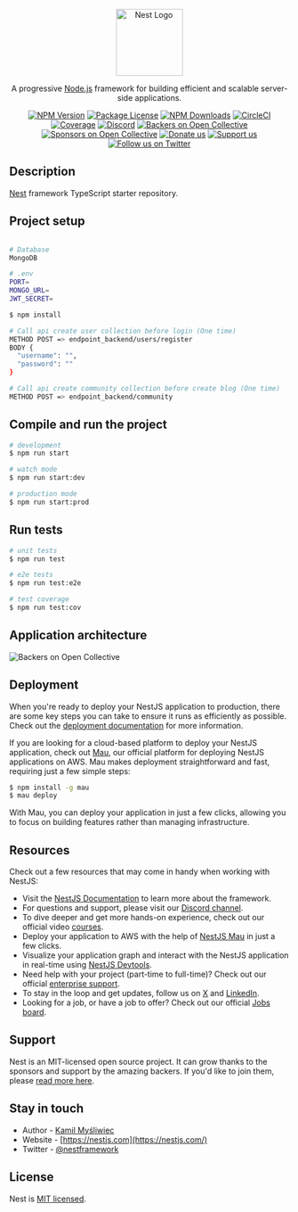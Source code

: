 <p align="center">
  <a href="http://nestjs.com/" target="blank"><img src="https://nestjs.com/img/logo-small.svg" width="120" alt="Nest Logo" /></a>
</p>

[circleci-image]: https://img.shields.io/circleci/build/github/nestjs/nest/master?token=abc123def456
[circleci-url]: https://circleci.com/gh/nestjs/nest

  <p align="center">A progressive <a href="http://nodejs.org" target="_blank">Node.js</a> framework for building efficient and scalable server-side applications.</p>
    <p align="center">
<a href="https://www.npmjs.com/~nestjscore" target="_blank"><img src="https://img.shields.io/npm/v/@nestjs/core.svg" alt="NPM Version" /></a>
<a href="https://www.npmjs.com/~nestjscore" target="_blank"><img src="https://img.shields.io/npm/l/@nestjs/core.svg" alt="Package License" /></a>
<a href="https://www.npmjs.com/~nestjscore" target="_blank"><img src="https://img.shields.io/npm/dm/@nestjs/common.svg" alt="NPM Downloads" /></a>
<a href="https://circleci.com/gh/nestjs/nest" target="_blank"><img src="https://img.shields.io/circleci/build/github/nestjs/nest/master" alt="CircleCI" /></a>
<a href="https://coveralls.io/github/nestjs/nest?branch=master" target="_blank"><img src="https://coveralls.io/repos/github/nestjs/nest/badge.svg?branch=master#9" alt="Coverage" /></a>
<a href="https://discord.gg/G7Qnnhy" target="_blank"><img src="https://img.shields.io/badge/discord-online-brightgreen.svg" alt="Discord"/></a>
<a href="https://opencollective.com/nest#backer" target="_blank"><img src="https://opencollective.com/nest/backers/badge.svg" alt="Backers on Open Collective" /></a>
<a href="https://opencollective.com/nest#sponsor" target="_blank"><img src="https://opencollective.com/nest/sponsors/badge.svg" alt="Sponsors on Open Collective" /></a>
  <a href="https://paypal.me/kamilmysliwiec" target="_blank"><img src="https://img.shields.io/badge/Donate-PayPal-ff3f59.svg" alt="Donate us"/></a>
    <a href="https://opencollective.com/nest#sponsor"  target="_blank"><img src="https://img.shields.io/badge/Support%20us-Open%20Collective-41B883.svg" alt="Support us"></a>
  <a href="https://twitter.com/nestframework" target="_blank"><img src="https://img.shields.io/twitter/follow/nestframework.svg?style=social&label=Follow" alt="Follow us on Twitter"></a>
</p>
  <!--[![Backers on Open Collective](https://opencollective.com/nest/backers/badge.svg)](https://opencollective.com/nest#backer)
  [![Sponsors on Open Collective](https://opencollective.com/nest/sponsors/badge.svg)](https://opencollective.com/nest#sponsor)-->

## Description

[Nest](https://github.com/nestjs/nest) framework TypeScript starter repository.

## Project setup

```bash

# Database 
MongoDB

# .env
PORT=
MONGO_URL=
JWT_SECRET=

$ npm install

# Call api create user collection before login (One time)
METHOD POST => endpoint_backend/users/register
BODY {
  "username": "",
  "password": ""
}

# Call api create community collection before create blog (One time)
METHOD POST => endpoint_backend/community

```

## Compile and run the project

```bash
# development
$ npm run start

# watch mode
$ npm run start:dev

# production mode
$ npm run start:prod
```

## Run tests

```bash
# unit tests
$ npm run test

# e2e tests
$ npm run test:e2e

# test coverage
$ npm run test:cov
```
## Application architecture


<img src="https://s3-surf.s3.ap-southeast-1.amazonaws.com/data_wow/data_wow.webp?response-content-disposition=inline&X-Amz-Content-Sha256=UNSIGNED-PAYLOAD&X-Amz-Security-Token=IQoJb3JpZ2luX2VjELX%2F%2F%2F%2F%2F%2F%2F%2F%2F%2FwEaDmFwLXNvdXRoZWFzdC0xIkcwRQIgRx0SdkQ5j3hCsIG%2Bm4FS2RQTcXHx6wt98ZnIzUxVk9kCIQDT%2BdlH5BPYx4Q5Ksfb9zs%2FFu74K9ZZQ7%2BAaX5w1udUgCrLAwhuEAAaDDQxNzg0ODI1MzE3MyIMtC4bbx0NP9LTGimOKqgDrTA076RaYgWI3PWiYgTjqBukCGTTtB9%2BjiVzZclI8c0KqIrafI4YefupBueQV72W4s9Lys0hdkulCIVGdDiNTCbATFLAUIljBjXnOD%2FmfCti%2BPIQ3zljzpM8UsZ7YiwFqPQEqMrHveWfjef5m6YWwb5T7YRWxWoBig3kh6kuHGLyCO50KqJ%2F6rGnOrZgHPCWG8L09Ga1WQwriVDNCPoUYoY5uW61zl%2Bg5ky1y0ePN4lxLfsO8qrZ%2FIQZs0qyiOzvL7FJP1yqFTprWC3d4XXJ%2BI8Um2M5B4QabQ5lOMsWxALaqTWS7RpELTDNuJ35oJTjf8hI2IxWCSh%2BRlaSCYEIoFa5VEdzT0tfJ10blZv9wYp4FLdH%2F8ygVCgsuM7tReRa8SY2NnT2gwgErIzD4gKA9DtkGHcddDHb7qFvshRYUSEkEjoZolj7%2B2yc8CqkBxxZD7o%2FBABKM%2BY95jrdM8gRva80wZCP1i5fY1f7UwAAKWwdZFlodrmVm8pVd%2BI7eNBwphdW5a2bgVgBvVZ%2FD%2F01N9YO4dKfFxag3ZrLPwPTLLGWZ40Avg7%2F9jD%2B5dm6BjrkAut0vKE9pge4VPKu9n2M5gQzAFilOav7SQVBf%2BrKA6tt6mgLsDMJqKx9BSQ1K7nSZf1c9vLz3oQHalwWjMUEIq%2FuoCQTnWEpk0gQjqXJrqpAB4MuYmSip3WLIWhKMe6iUyKfWbT0dCWau0vIaA1DlZJ9LtVtbzTmy9TGwHPigebKJxLPlTEn%2Bz5msnwGYbug17ZNlpkAazopPaPjtYLH5uwv0cRjGcc2a63pYWxI39JnaBR4Yu3%2B786d%2ByCjZ%2Bloi89u0oqtpw1G461uP6Iz1NXsmkJzSaKryz%2BFpfty9Y2VjJB3HAFwToXB30LKsfQwIaDcyJPQFGzkgx0Eb0SLHZvBlQgTOeD%2Bp635hft%2BwEwjzxAaL9yXKc1gOoxl8DbQVwShEpx3TdRUC1CZnMc%2BwkaGpXgjl0nnyXqgdLOp1iwBYUA%2FHJp3CggR%2FORKM8kefkfwNUr4UwdR41UaicJwsUuXd%2FUF&X-Amz-Algorithm=AWS4-HMAC-SHA256&X-Amz-Credential=ASIAWCSNSLL2WTDVQDOE%2F20241209%2Fap-southeast-1%2Fs3%2Faws4_request&X-Amz-Date=20241209T043551Z&X-Amz-Expires=43200&X-Amz-SignedHeaders=host&X-Amz-Signature=565794af729f0a817fa1d5997616b484d5aad7abd542ece4a8e0e370f742280e" alt="Backers on Open Collective" />


## Deployment

When you're ready to deploy your NestJS application to production, there are some key steps you can take to ensure it runs as efficiently as possible. Check out the [deployment documentation](https://docs.nestjs.com/deployment) for more information.

If you are looking for a cloud-based platform to deploy your NestJS application, check out [Mau](https://mau.nestjs.com), our official platform for deploying NestJS applications on AWS. Mau makes deployment straightforward and fast, requiring just a few simple steps:

```bash
$ npm install -g mau
$ mau deploy
```

With Mau, you can deploy your application in just a few clicks, allowing you to focus on building features rather than managing infrastructure.

## Resources

Check out a few resources that may come in handy when working with NestJS:

- Visit the [NestJS Documentation](https://docs.nestjs.com) to learn more about the framework.
- For questions and support, please visit our [Discord channel](https://discord.gg/G7Qnnhy).
- To dive deeper and get more hands-on experience, check out our official video [courses](https://courses.nestjs.com/).
- Deploy your application to AWS with the help of [NestJS Mau](https://mau.nestjs.com) in just a few clicks.
- Visualize your application graph and interact with the NestJS application in real-time using [NestJS Devtools](https://devtools.nestjs.com).
- Need help with your project (part-time to full-time)? Check out our official [enterprise support](https://enterprise.nestjs.com).
- To stay in the loop and get updates, follow us on [X](https://x.com/nestframework) and [LinkedIn](https://linkedin.com/company/nestjs).
- Looking for a job, or have a job to offer? Check out our official [Jobs board](https://jobs.nestjs.com).

## Support

Nest is an MIT-licensed open source project. It can grow thanks to the sponsors and support by the amazing backers. If you'd like to join them, please [read more here](https://docs.nestjs.com/support).

## Stay in touch

- Author - [Kamil Myśliwiec](https://twitter.com/kammysliwiec)
- Website - [https://nestjs.com](https://nestjs.com/)
- Twitter - [@nestframework](https://twitter.com/nestframework)

## License

Nest is [MIT licensed](https://github.com/nestjs/nest/blob/master/LICENSE).
